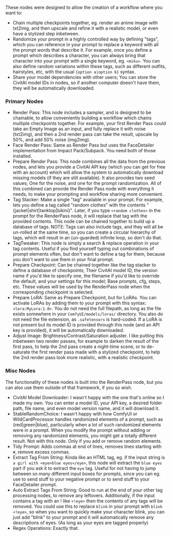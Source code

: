 These nodes were designed to allow the creation of a workflow where you want to:
- Chain multiple checkpoints together, eg. render an anime image with txt2img, and then upscale and refine it with a realistic model, or even have a stylized step inbetween.
- Randomize your prompt in a highly controlled way by defining "tags", which you can reference in your prompt to replace a keyword with all the prompt words that describe it. For example, once you define a prompt which describes a character, you can always bring that character into your prompt with a single keyword, eg. `<miku>`. You can also define random variations within these tags, such as different outfits, hairstyles, etc, with the usual `{option a|option b}` syntax.
- Share your model dependencies with other users; You can store the CivitAI model IDs in nodes, so if another computer doesn't have them, they will be automatically downloaded.

### Primary Nodes
- Render Pass: This node includes a sampler, and is designed to be chainable, to allow conveniently building a workflow which chains multiple checkpoints together. For example, your first Render Pass could take an Empty Image as an input, and fully replace it with noise (txt2img), and then a 2nd render pass can take the result, upscale by 50%, and add 50% noise (img2img).
- Face Render Pass: Same as Render Pass but uses the FaceDetailer implementation from Impact Pack/Subpack. You need both of those installed.
- Prepare Render Pass: This node combines all the data from the previous nodes, and lets you provide a CivitAI API key (which you can get for free with an account) which will allow the system to automatically download missing models (if they are still available). It also provides two seed values; One for the noise, and one for the prompt randomization. All of this combined can provide the Render Pass node with everything it needs, to make your prompting and workflow sharing more convenient.
- Tag Stacker: Make a single "tag" available in your prompt. For example, lets you define a tag called "random clothes" with the contents "{jacket|shirt|tanktop|bikini}". Later, if you type `<random clothes>` in the prompt for the RenderPass node, it will replace that tag with the provided contents. This node can be chained together to build up a database of tags. NOTE: Tags can also include tags, and they will all be un-rolled at the same time, so you can create a circular hierarchy of tags, which will result in an (un-guarded) infinite loop, so don't do that.
- TagTweaker: This node is simply a search & replace operation in your tag contents. Useful if you find yourself typing out combinations of prompt elements often, but don't want to define a tag for them, because you don't want to use them in your final prompt.
- Prepare Checkpoint: Can be chained together like the tag stacker to define a database of checkpoints; Their CivitAI model ID, the version name if you'd like to specify one, the filename if you'd like to override the default, and your settings for this model; Base prompts, cfg, steps, etc. These values will be used by the RenderPass node when the corresponding checkpoint is selected.
- Prepare LoRA: Same as Prepare Checkpoint, but for LoRAs. You can activate LoRAs by adding them to your prompt with this syntax: `<lora:MyLora:1.0>`. You do not need the full filepath, as long as the file exists somewhere in your `ComfyUI/models/loras/` directory. You also do not need the file extension, as `.safetensors` is hard-coded. If a LoRA is not present but its model ID is provided through this node (and an API key is provided), it will be automatically downloaded.
- Adjust Image: Brightness/Contrast/Saturation adjuster. I like putting this inbetween two render passes, for example to darken the result of the first pass, to help the 2nd pass create a night-time scene, or to de-saturate the first render pass made with a stylized checkpoint, to help the 2nd render pass look more realistic, with a realistic checkpoint.

### Misc Nodes
The functionality of these nodes is built into the RenderPass node, but you can also use them outside of that framework, if you so wish.
- CivitAI Model Downloader: I wasn't happy with the one that's online so I made my own. You can enter a model ID, your API key, a desired folder path, file name, and even model version name, and it will download it.
- StableRandomChoice: I wasn't happy with how ComfyUI or WildCardProcessor handles randomized elements of a prompt, such as {red|green|blue}, particularly when a lot of such randomized elements were in a prompt. When you modify the prompt without adding or removing any randomized elements, you might get a totally different result. Not with this node. Only if you add or remove random elements.
- Tidy Prompt: Adds commas at end of lines, removes lines starting with `#`, remove excess commas.
- Extract Tag From String: Kinda like an HTML tag, eg. if the input string is `a girl with <eye>blue eyes</eye>`, this node will extract the `blue eyes` part if you ask it to extract the `eye` tag. Useful for not having to jump between so many different input boxes for prompts, since you can eg. use <neg>to send stuff to your negative prompt</neg> or <face>to send stuff to your FaceDetailer prompt</face>.
- Auto Extract Tags From String: Good to run at the end of your other tag processing nodes, to remove any leftovers. Additionally, if the input contains a tag with an ! like `<!eye>` then the contents of any <eye> tags will be removed. You could use this to replace `blink` in your prompt with `blink <!eye>`, so when you want to quickly make your character blink, you can just add "blink" to your prompt and it will automatically remove any descriptions of eyes. (As long as your eyes are tagged properly)
- Regex Operations: Exactly that.
